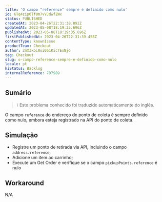 ```yaml
---
title: 'O campo "reference" sempre é definido como nulo'
id: 6Tq4zip0lfUm7vVJdwfZWx
status: PUBLISHED
createdAt: 2023-04-26T22:31:38.892Z
updatedAt: 2023-05-08T18:19:35.696Z
publishedAt: 2023-05-08T18:19:35.696Z
firstPublishedAt: 2023-04-26T22:31:39.458Z
contentType: knownIssue
productTeam: Checkout
author: 2mXZkbi0oi061KicTExNjo
tag: Checkout
slug: o-campo-reference-sempre-e-definido-como-nulo
locale: pt
kiStatus: Backlog
internalReference: 797989
---
```


## Sumário

>ℹ️ Este problema conhecido foi traduzido automaticamente do inglês.


O campo `reference` do endereço do ponto de coleta é sempre definido como nulo, embora esteja registrado na API do ponto de coleta.

## Simulação



- Registre um ponto de retirada via API, incluindo o campo `address.reference`;
- Adicione um item ao carrinho;
- Execute um Get Order e verifique se o campo `pickupPoints.reference` é nulo

## Workaround


N/A




